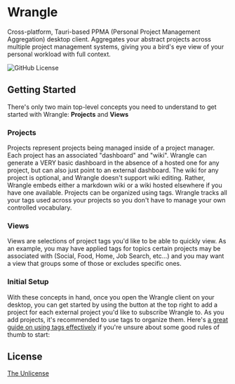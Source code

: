 # Wrangle
 Cross-platform, Tauri-based PPMA (Personal Project Management Aggregation) desktop client. Aggregates your abstract projects across multiple project management systems, giving you a bird's eye view of your personal workload with full context.

![GitHub License](https://img.shields.io/github/license/wrightgabriel0220/homiehub-homelab)

## Getting Started
There's only two main top-level concepts you need to understand to get started with Wrangle: **Projects** and **Views**

### Projects
Projects represent projects being managed inside of a project manager. Each project has an associated "dashboard" and "wiki". Wrangle can generate a VERY basic dashboard in the absence of a hosted one for any project, but can also just point to an external dashboard. The wiki for any project is optional, and Wrangle doesn't support wiki editing. Rather, Wrangle embeds either a markdown wiki or a wiki hosted elsewhere if you have one available. Projects can be organized using tags. Wrangle tracks all your tags used across your projects so you don't have to manage your own controlled vocabulary.

### Views
Views are selections of project tags you'd like to be able to quickly view. As an example, you may have applied tags for topics certain projects may be associated with (Social, Food, Home, Job Search, etc...) and you may want a view that groups some of those or excludes specific ones.

### Initial Setup
With these concepts in hand, once you open the Wrangle client on your desktop, you can get started by using the button at the top right to add a project for each external project you'd like to subscribe Wrangle to. As you add projects, it's recommended to use tags to organize them. Here's [a great guide on using tags effectively](https://karl-voit.at/2022/01/29/How-to-Use-Tags/) if you're unsure about some good rules of thumb to start:

## License
[The Unlicense](https://github.com/wrightgabriel0220/wrangle/UNLICENSE.txt)